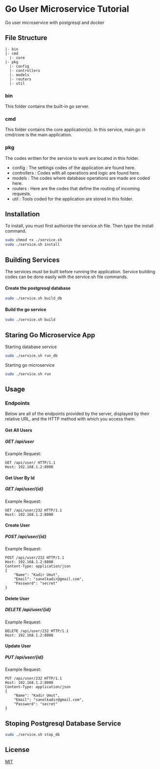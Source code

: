 # Go User Microservice Tutorial 

Go user microservice with postgresql and docker

## File Structure

```
|- bin
|- cmd
  |- core
|- pkg
  |- config
  |- controllers
  |- models
  |- routers
  |- util

```

### bin
This folder contains the built-in go server.

### cmd
This folder contains the core application(s). In this service, main.go in cmd/core is the main application.

### pkg
The codes written for the service to work are located in this folder. 
- config : The settings codes of the application are found here.
- controllers : Codes with all operations and logic are found here.
- models : The codes where database operations are made are coded here.
- routers : Here are the codes that define the routing of incoming requests.
- util : Tools coded for the application are stored in this folder.

## Installation
To install, you must first authorize the service.sh file. Then type the install command.
```bash
sudo chmod +x ./service.sh
sudo ./service.sh install
```

## Building Services
The services must be built before running the application. Service building codes can be done easily with the service.sh file commands.
#### Create the postgresql database
```bash
sudo ./service.sh build_db
```
#### Build the go service
```bash
sudo ./service.sh build
```

## Staring Go Microservice App
Starting database service
```bash
sudo ./service.sh run_db
```
Starting go microservice 
```bash
sudo ./service.sh run
```

## Usage
### Endpoints
Below are all of the endpoints provided by the server, displayed by their
relative URL, and the HTTP method with which you access them.

#### Get All Users
##### GET /api/user
Example Request:

```http
GET /api/user/ HTTP/1.1
Host: 192.168.1.2:8000
```

#### Get User By Id
##### GET /api/user/{id}
Example Request:

```http
GET /api/user/232 HTTP/1.1
Host: 192.168.1.2:8000
```

#### Create User
##### POST /api/user/{id}
Example Request:

```http
POST /api/user/232 HTTP/1.1
Host: 192.168.1.2:8000
Content-Type: application/json
{
    "Name": "Kadir Umut",
    "Email": "sanelkadir@gmail.com",
    "Password": "secret"
}
```

#### Delete User
##### DELETE /api/user/{id}
Example Request:

```http
DELETE /api/user/232 HTTP/1.1
Host: 192.168.1.2:8000
```

#### Update User
##### PUT /api/user/{id}
Example Request:

```http
PUT /api/user/232 HTTP/1.1
Host: 192.168.1.2:8000
Content-Type: application/json
{
    "Name": "Kadir Umut",
    "Email": "sanelkadir@gmail.com",
    "Password": "secret"
}
```

## Stoping Postgresql Database Service
```bash
sudo ./service.sh stop_db
```


## License
[MIT](https://choosealicense.com/licenses/mit/)

